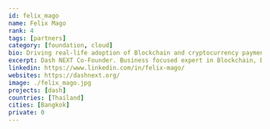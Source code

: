 ```yaml
---
id: felix_mago
name: Felix Mago
rank: 4
tags: [partners]
category: [foundation, cloud]
bio: Driving real-life adoption of Blockchain and cryptocurrency payments. Building DAOs and DAC for the web 4.0.
excerpt: Dash NEXT Co-Founder. Business focused expert in Blockchain, DeFi, decentralization and cryptocurrency payments
linkedin: https://www.linkedin.com/in/felix-mago/
websites: https://dashnext.org/
image: ./felix_mago.jpg
projects: [dash]
countries: [Thailand]
cities: [Bangkok]
private: 0
---
```

